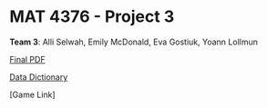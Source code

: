 # MAT 4376 - Project 3

**Team 3**: Alli Selwah, Emily McDonald, Eva Gostiuk, Yoann Lollmun

[Final PDF](https://docs.google.com/document/d/1NDnfiRG6j64BQKEROwSm7Z98MVTlKj03v_AD84ZN1XE/edit?usp=sharing)

[Data Dictionary](https://docs.google.com/spreadsheets/d/17IvA-PzzZUNexGkVtO7XhCBO8_0ab7jI1joA-3qYwgg/edit?usp=sharing)

[Game Link]
